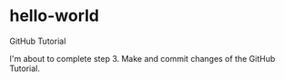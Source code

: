 # hello-world
GitHub Tutorial

I'm about to complete step 3. Make and commit changes of the GitHub Tutorial.
